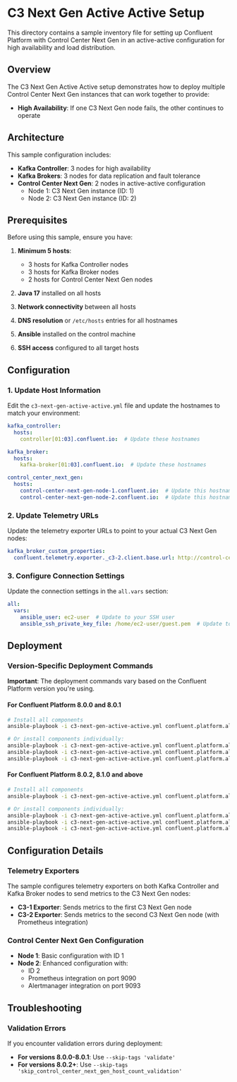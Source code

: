 # C3 Next Gen Active Active Setup

This directory contains a sample inventory file for setting up Confluent Platform with Control Center Next Gen in an active-active configuration for high availability and load distribution.

## Overview

The C3 Next Gen Active Active setup demonstrates how to deploy multiple Control Center Next Gen instances that can work together to provide:

- **High Availability**: If one C3 Next Gen node fails, the other continues to operate

## Architecture

This sample configuration includes:

- **Kafka Controller**: 3 nodes for high availability
- **Kafka Brokers**: 3 nodes for data replication and fault tolerance
- **Control Center Next Gen**: 2 nodes in active-active configuration
  - Node 1: C3 Next Gen instance (ID: 1)
  - Node 2: C3 Next Gen instance (ID: 2)

## Prerequisites

Before using this sample, ensure you have:

1. **Minimum 5 hosts**:
   - 3 hosts for Kafka Controller nodes
   - 3 hosts for Kafka Broker nodes  
   - 2 hosts for Control Center Next Gen nodes

2. **Java 17** installed on all hosts

3. **Network connectivity** between all hosts

4. **DNS resolution** or `/etc/hosts` entries for all hostnames

5. **Ansible** installed on the control machine

6. **SSH access** configured to all target hosts

## Configuration

### 1. Update Host Information

Edit the `c3-next-gen-active-active.yml` file and update the hostnames to match your environment:

```yaml
kafka_controller:
  hosts:
    controller[01:03].confluent.io:  # Update these hostnames

kafka_broker:
  hosts:
    kafka-broker[01:03].confluent.io:  # Update these hostnames

control_center_next_gen:
  hosts:
    control-center-next-gen-node-1.confluent.io:  # Update this hostname
    control-center-next-gen-node-2.confluent.io:  # Update this hostname
```

### 2. Update Telemetry URLs

Update the telemetry exporter URLs to point to your actual C3 Next Gen nodes:

```yaml
kafka_broker_custom_properties:
  confluent.telemetry.exporter._c3-2.client.base.url: http://control-center-next-gen-node-2.confluent.io:9090/api/v1/otlp
```

### 3. Configure Connection Settings

Update the connection settings in the `all.vars` section:

```yaml
all:
  vars:
    ansible_user: ec2-user  # Update to your SSH user
    ansible_ssh_private_key_file: /home/ec2-user/guest.pem  # Update to your SSH key path
```

## Deployment

### Version-Specific Deployment Commands

**Important**: The deployment commands vary based on the Confluent Platform version you're using.

#### For Confluent Platform 8.0.0 and 8.0.1

```bash
# Install all components
ansible-playbook -i c3-next-gen-active-active.yml confluent.platform.all --skip-tags 'validate'

# Or install components individually:
ansible-playbook -i c3-next-gen-active-active.yml confluent.platform.all --tags kafka_controller --skip-tags 'validate'
ansible-playbook -i c3-next-gen-active-active.yml confluent.platform.all --tags kafka_broker --skip-tags 'validate'
ansible-playbook -i c3-next-gen-active-active.yml confluent.platform.all --tags control_center_next_gen --skip-tags 'validate'
```

#### For Confluent Platform 8.0.2, 8.1.0 and above

```bash
# Install all components
ansible-playbook -i c3-next-gen-active-active.yml confluent.platform.all --skip-tags 'skip_control_center_next_gen_host_count_validation'

# Or install components individually:
ansible-playbook -i c3-next-gen-active-active.yml confluent.platform.all --tags kafka_controller --skip-tags 'skip_control_center_next_gen_host_count_validation'
ansible-playbook -i c3-next-gen-active-active.yml confluent.platform.all --tags kafka_broker --skip-tags 'skip_control_center_next_gen_host_count_validation'
ansible-playbook -i c3-next-gen-active-active.yml confluent.platform.all --tags control_center_next_gen --skip-tags 'skip_control_center_next_gen_host_count_validation'
```

## Configuration Details

### Telemetry Exporters

The sample configures telemetry exporters on both Kafka Controller and Kafka Broker nodes to send metrics to the C3 Next Gen nodes:

- **C3-1 Exporter**: Sends metrics to the first C3 Next Gen node
- **C3-2 Exporter**: Sends metrics to the second C3 Next Gen node (with Prometheus integration)

### Control Center Next Gen Configuration

- **Node 1**: Basic configuration with ID 1
- **Node 2**: Enhanced configuration with:
  - ID 2
  - Prometheus integration on port 9090
  - Alertmanager integration on port 9093


## Troubleshooting

### Validation Errors

If you encounter validation errors during deployment:

- **For versions 8.0.0-8.0.1**: Use `--skip-tags 'validate'`
- **For versions 8.0.2+**: Use `--skip-tags 'skip_control_center_next_gen_host_count_validation'`
